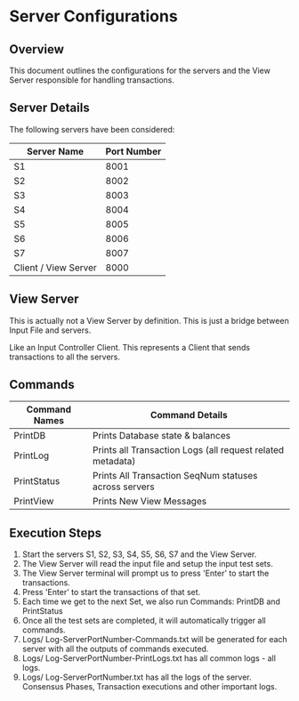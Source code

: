 # Server Configurations

## Overview
This document outlines the configurations for the servers and the View Server responsible for handling transactions.

## Server Details
The following servers have been considered:

| Server Name          | Port Number |
|----------------------|-------------|
| S1                   | 8001        |
| S2                   | 8002        |
| S3                   | 8003        |
| S4                   | 8004        |
| S5                   | 8005        |
| S6                   | 8006        |
| S7                   | 8007        |
| Client / View Server | 8000        |

## View Server
This is actually not a View Server by definition. This is just a bridge between Input File and servers.

Like an Input Controller Client. This represents a Client that sends transactions to all the servers.

## Commands

| Command Names | Command Details                                            |
|---------------|------------------------------------------------------------|
| PrintDB       | Prints Database state & balances                           |
| PrintLog      | Prints all Transaction Logs (all request related metadata) |
| PrintStatus   | Prints All Transaction SeqNum statuses across servers      |
| PrintView     | Prints New View Messages                                   |



## Execution Steps

1. Start the servers S1, S2, S3, S4, S5, S6, S7 and the View Server.
2. The View Server will read the input file and setup the input test sets.
3. The View Server terminal will prompt us to press 'Enter' to start the transactions.
4. Press 'Enter' to start the transactions of that set.
5. Each time we get to the next Set, we also run Commands: PrintDB and PrintStatus
6. Once all the test sets are completed, it will automatically trigger all commands.
7. Logs/ Log-ServerPortNumber-Commands.txt will be generated for each server with all the outputs of commands executed.
8. Logs/ Log-ServerPortNumber-PrintLogs.txt has all common logs - all logs.
9. Logs/ Log-ServerPortNumber.txt has all the logs of the server. Consensus Phases, Transaction executions and other important logs.
